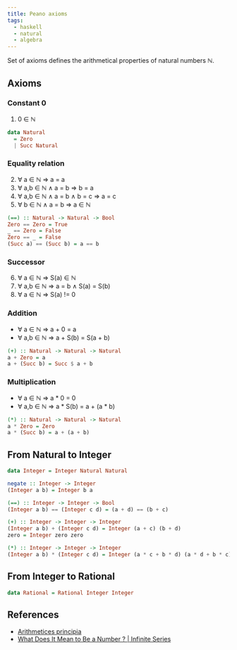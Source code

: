 ```yaml
---
title: Peano axioms
tags:
  - haskell
  - natural
  - algebra
---
```


Set of axioms defines the arithmetical properties of natural numbers ℕ.

## Axioms

### Constant 0

1. 0 ∈ ℕ

```haskell
data Natural
  = Zero
  | Succ Natural
```

### Equality relation

2. ∀ a ∈ ℕ ⇒ a = a
3. ∀ a,b ∈ ℕ ∧ a = b ⇒ b = a
4. ∀ a,b ∈ ℕ ∧ a = b ∧ b = c ⇒ a = c
5. ∀ b ∈ ℕ ∧ a = b ⇒ a ∈ ℕ

```haskell
(==) :: Natural -> Natural -> Bool
Zero == Zero = True
_ == Zero = False
Zero == _ = False
(Succ a) == (Succ b) = a == b
```

### Successor

6. ∀ a ∈ ℕ ⇒ S(a) ∈ ℕ
7. ∀ a,b ∈ ℕ ⇒ a = b ∧ S(a) = S(b)
8. ∀ a ∈ ℕ ⇒ S(a) != 0

### Addition

- ∀ a ∈ ℕ ⇒ a + 0 = a
- ∀ a,b ∈ ℕ ⇒ a + S(b) = S(a + b)

```haskell
(+) :: Natural -> Natural -> Natural
a + Zero = a
a + (Succ b) = Succ $ a + b
```

### Multiplication

- ∀ a ∈ ℕ ⇒ a \* 0 = 0
- ∀ a,b ∈ ℕ ⇒ a \* S(b) = a + (a \* b)

```haskell
(*) :: Natural -> Natural -> Natural
a * Zero = Zero
a * (Succ b) = a + (a + b)
```

## From Natural to Integer

```haskell
data Integer = Integer Natural Natural

negate :: Integer -> Integer
(Integer a b) = Integer b a

(==) :: Integer -> Integer -> Bool
(Integer a b) == (Integer c d) = (a + d) == (b + c)

(+) :: Integer -> Integer -> Integer
(Integer a b) + (Integer c d) = Integer (a + c) (b + d)
zero = Integer zero zero

(*) :: Integer -> Integer -> Integer
(Integer a b) * (Integer c d) = Integer (a * c + b * d) (a * d + b * c)
```

## From Integer to Rational

```haskell
data Rational = Rational Integer Integer
```

## References

- [Arithmetices principia](https://archive.org/details/arithmeticespri00peangoog/page/n22/mode/2up)
- [What Does It Mean to Be a Number ? | Infinite Series](https://youtu.be/3gBoP8jZ1Is)
